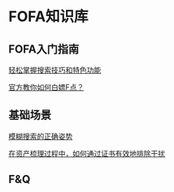 
# FOFA知识库

## FOFA入门指南
[轻松掌握搜索技巧和特色功能](https://github.com/FofaInfo/Awesome-FOFA/blob/main/Get%20Started%20with%20FOFA/FOF%E5%85%A5%E9%97%A8%E6%8C%87%E5%8D%97_ZH/%E8%BD%BB%E6%9D%BE%E6%8E%8C%E6%8F%A1%E6%90%9C%E7%B4%A2%E6%8A%80%E5%B7%A7%E5%92%8C%E7%89%B9%E8%89%B2%E5%8A%9F%E8%83%BD.md)

[官方教你如何白嫖F点？](https://github.com/FofaInfo/Awesome-FOFA/blob/main/Get%20Started%20with%20FOFA/FOF%E5%85%A5%E9%97%A8%E6%8C%87%E5%8D%97_ZH/%E5%AE%98%E6%96%B9%E6%95%99%E4%BD%A0%E5%A6%82%E4%BD%95%E7%99%BD%E5%AB%96F%E7%82%B9%EF%BC%9F.md)

## 基础场景
[模糊搜索的正确姿势](https://github.com/FofaInfo/Awesome-FOFA/blob/main/Basic%20scenario/Basic%20scenario_ZH/FOFA%E6%A8%A1%E7%B3%8A%E6%90%9C%E7%B4%A2%E7%9A%84%E6%AD%A3%E7%A1%AE%E5%A7%BF%E5%8A%BF.md)

[在资产梳理过程中，如何通过证书有效地排除干扰](https://github.com/FofaInfo/Awesome-FOFA/blob/main/Basic%20scenario/Basic%20scenario_ZH/%E5%9C%A8%E8%B5%84%E4%BA%A7%E6%A2%B3%E7%90%86%E8%BF%87%E7%A8%8B%E4%B8%AD%EF%BC%8C%E5%A6%82%E4%BD%95%E9%80%9A%E8%BF%87%E8%AF%81%E4%B9%A6%E6%9C%89%E6%95%88%E5%9C%B0%E6%8E%92%E9%99%A4%E5%B9%B2%E6%89%B0.md)
<br>

## F&Q
